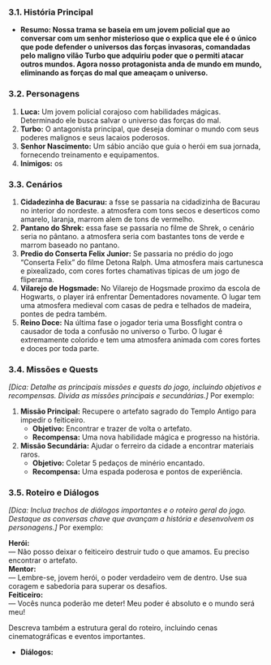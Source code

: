 ### 3.1. História Principal
- **Resumo: Nossa trama se baseia em um jovem policial que ao conversar com um senhor misterioso que o explica que ele é o único que pode defender o universos das forças invasoras, comandadas pelo maligno vilão Turbo que adquiriu poder que o permiti atacar outros mundos. Agora nosso protagonista anda de mundo em mundo, eliminando as forças do mal que ameaçam o universo.**

### 3.2. Personagens
1. **Luca:** Um jovem policial corajoso com habilidades mágicas. Determinado ele busca salvar o universo das forças do mal.
2. **Turbo:** O antagonista principal, que deseja dominar o mundo com seus poderes malignos e seus lacaios poderosos.
3. **Senhor Nascimento:** Um sábio ancião que guia o herói em sua jornada, fornecendo treinamento e equipamentos.
4. **Inimigos:** os 

### 3.3. Cenários
1. **Cidadezinha de Bacurau:** a fsse se passaria na cidadizinha de Bacurau no interior do nordeste. a atmosfera com tons secos e deserticos como amarelo, laranja, marrom alem de tons de vermelho.
2. **Pantano do Shrek:** essa fase se passaria no filme de Shrek, o cenário seria no pântano. a atmosfera seria com bastantes tons de verde e marrom baseado no pantano.
3. **Predio do Conserta Felix Junior:** Se passaria no prédio do jogo “Conserta Felix” do filme Detona Ralph. Uma atmosfera mais cartunesca e pixealizado, com cores fortes chamativas tipicas de um jogo de fliperama.
4. **Vilarejo de Hogsmade:** No Vilarejo de Hogsmade proximo da escola de Hogwarts, o player irá enfrentar Dementadores novamente. O lugar tem uma atmosfera medieval com casas de pedra e telhados de madeira, pontes de pedra também.
5. **Reino Doce:** Na última fase o jogador teria uma Bossfight contra o causador de toda a confusão no universo o Turbo. O lugar é extremamente colorido e tem uma atmosfera animada com cores fortes e doces por toda parte.

### 3.4. Missões e Quests
*[Dica: Detalhe as principais missões e quests do jogo, incluindo objetivos e recompensas. Divida as missões principais e secundárias.]* Por exemplo:
1. **Missão Principal:** Recupere o artefato sagrado do Templo Antigo para impedir o feiticeiro.
    - **Objetivo:** Encontrar e trazer de volta o artefato.
    - **Recompensa:** Uma nova habilidade mágica e progresso na história.
2. **Missão Secundária:** Ajudar o ferreiro da cidade a encontrar materiais raros.
    - **Objetivo:** Coletar 5 pedaços de minério encantado.
    - **Recompensa:** Uma espada poderosa e pontos de experiência.

### 3.5. Roteiro e Diálogos
*[Dica: Inclua trechos de diálogos importantes e o roteiro geral do jogo. Destaque as conversas chave que avançam a história e desenvolvem os personagens.]* Por exemplo:<br>

**Herói:** <br>— Não posso deixar o feiticeiro destruir tudo o que amamos. Eu preciso encontrar o artefato.<br>
**Mentor:** <br>— Lembre-se, jovem herói, o poder verdadeiro vem de dentro. Use sua coragem e sabedoria para superar os desafios.<br>
**Feiticeiro:** <br>— Vocês nunca poderão me deter! Meu poder é absoluto e o mundo será meu! <br>

Descreva também a estrutura geral do roteiro, incluindo cenas cinematográficas e eventos importantes.

- **Diálogos:**
